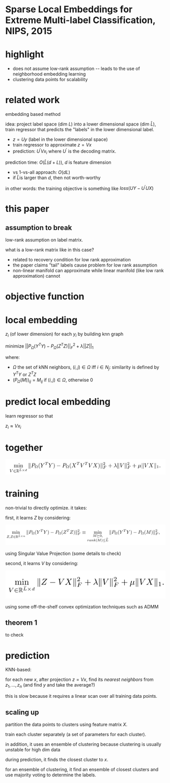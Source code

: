 # Sparse Local Embeddings for Extreme Multi-label Classification, NIPS, 2015

# highlight

- does not assume low-rank assumption -- leads to the use of neighborhood embedding learning
- clustering data points for scalability


# related work

embedding based method

idea: project label space (dim $`L`$) into a lower dimensional space (dim $`\hat{L}`$), train regressor that predicts the "labels" in the lower dimensional label. 

- $`z = Uy`$ (label in the lower dimensional space)
- train regressor to approximate $`z = V x`$
- prediction: $`U^{'} V x_i`$ where $`U^{'}`$ is the decoding matrix. 

prediction time: $`O(\hat{L}(d+L))`$, $`d`$ is feature dimension
- vs 1-vs-all approach: $`O(dL)`$
- if $`\hat{L}`$is larger than $`d`$, then not worth-worthy

in other words: the training objective is something like $`loss(UY - U^{'}UX)`$

# this paper

## assumption to break

low-rank assumption on label matrix. 

what is a low-rank matrix like in this case?

- related to recovery condition for low rank approximation
- the paper claims "tail" labels cause problem for low rank assumption 
- non-linear manifold can approximate while linear manifold (like low rank approximation) cannot

# objective function

# local embedding 

$`z_i`$ (of lower dimension) for each $`y_i`$ by building knn graph

minimize $`||P_{\Omega}(Y^T Y) - P_{\Omega}(Z^T Z)||^2_F + \lambda ||Z||_1`$

where:

- $`\Omega`$ the set of kNN neighbors, $`(i, j) \in \Omega`$ iff $`i \in N_j`$: similarity is defined by $`Y^T Y`$ or $`Z^T Z`$
- $`(P_{\Omega}(M))_{ij}=M_{ij}`$ if $`(i, j) \in \Omega`$, otherwise $`0`$

# predict local embedding

learn regressor so that 

$`z_i \approx V x_i`$

# together

![](figs/sparse-embedding-obj1.png)

# training 

non-trivial to directly optimize. it takes:

first, it learns $`Z`$ by considering:

![](figs/sparse-embedding-obj3.png)

using Singular Value Projection (some details to check)

second, it learns $`V`$ by considering:

![](figs/sparse-embedding-obj2.png)

using some off-the-shelf convex optimization techniques such as ADMM

## theorem 1

to check


# prediction

KNN-based: 

for each new $`x`$, after projection $`z=V x`$, find its *nearest neighbors* from $`z_1, \ldots, z_n`$ (and find $`y`$ and take the average?)

this is slow because it requires a linear scan over all training data points. 

## scaling up

partition the data points to clusters using feature matrix $`X`$. 

train each cluster separately (a set of parameters for each cluster). 

in addition, it uses an ensemble of clustering because clustering is usually unstable for high dim data

during prediction, it finds the closest cluster to $`x`$. 

for an ensemble of clustering, it find an ensemble of closest clusters and use majority voting to determine the labels. 

